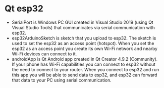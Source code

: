 # Qt esp32
 
* SerialPort is Windows PC GUI created in Visual Studio 2019 (using Qt Visual Studio Tools) that communicates via serial communication with esp32.
* esp32ArduinoSketch is sketch that you upload to esp32. The sketch is used to set the esp32 as an access point (hotspot). When you set the esp32 as an access point you create its own Wi-Fi network and nearby Wi-Fi devices can connect to it. 
* androidApp is Qt Android app created in Qt Creator 4.9.2 (Community). If your phone has Wi-Fi capabilities you can connect to esp32 without the need to connect to your router. When you connect to esp32 and run this app you will be able to send data to esp32, and esp32 can forward that data to your PC using serial communication.
